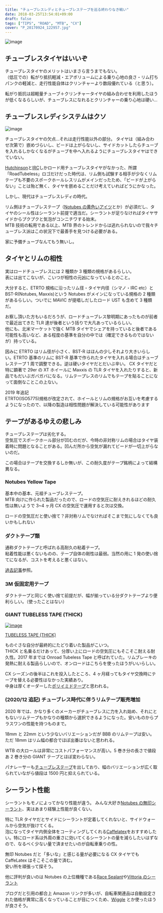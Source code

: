 ```yaml
---
title: "チューブレスレディとチューブレステープを巡る終わりなき戦い"
date: 2018-03-25T13:54:01+09:00
draft: false
tags: ["TIPS", "ROAD", "MTB", "CX"]
cover: "P_20170924_122957.jpg"
---
```


![image](P_20170924_122957.jpg)

## チューブレスタイヤはいいぞ

チューブレスタイヤのメリットはいまさら言うまでもない。\
（低圧での）転がり抵抗軽減・エアボリュームによる乗り心地の良さ・リム打ちパンクの軽減と、走行性能自体はクリンチャーより数段優れている（と思う）。

転がり抵抗は超軽量チューブ＋クリンチャータイヤの組み合わせを利用したほうが低くなるらしいが、チューブレスになれるとクリンチャーの乗り心地は硬い…

## チューブレスレディシステムはクソ

![image](DSC_7836.jpg)

チューブレスタイヤの欠点…それは走行性能以外の部分。
タイヤは（組み合わせ次第で）嵌めづらいし、ビードは上がらないし、サイドカットしたらチューブを入れるしかなくなるがチューブを中へ入れるようにチューブレスタイヤはできていない。

[Hutchinson](https://amzn.to/2GYeyLO)と[IRC](https://amzn.to/2pLOP0O)しかロード用チューブレスタイヤがなかった、所謂「RoadTubeless」ロゴだけだった時代は、リム側も試験する相手が少なくリムテープも不要のスポークホールレスリムがメインだったため、「ビードが上がらない」ことは殆ど無く、タイヤを嵌めることだけ考えていればどうにかなった。

しかし、現代はチューブレスレディの時代。

リム側はチューブレステープ（[Notubes の黄色いアイツ](https://amzn.to/2pQnx9H)とか）が必須だし、タイヤのシール性はシーラント前提で適当だ。シーラントが足りなければタイヤサイドからプクプクと気泡がコンニチワする始末。\
MTB 技術の転用である以上、MTB 界のトレンドからは逃れられないので我々チューブレス派はこの状況下で最善手を見つける必要がある。

家に予備チューブなんてもう無いし。

## タイヤとリムの相性

実はロードチューブレスには 2 種類か 3 種類の規格があるらしい。\
表には出てこないが、こいつが相性の元凶になっているとのこと。

大分すると、ETRTO 規格に沿ったリム径・タイヤ内径（シマノ・IRC etc）と BST-R(Notubes, Maxxis)という Notubes がメインになっている規格の 2 種類があるらしい。ついでに MAVIC が提唱しだしたロード UST も含めて 3 種類だ。

お察し頂いた方もいるだろうが、ロードチューブレス黎明期にあったものが前者で最近出てきた TLR 達が後者という括りで大凡あっているらしい。\
他にも、北米マーケットで強く MTB タイヤでシェアを持っていると後者である可能性も高いなど、ある程度の基準を自分の中では（確定できるものではないが）持っている。

因みに ETRTO はリム径が小さく、BST-R はほんの少しそれより大きいらしい。ETRTO 基準のリムに BST-R 基準で作られたタイヤを入れる場合はチューブレステープ 1 周で調整できる。逆は硬いタイヤだとだいぶ辛い。
CX タイヤだと特に顕著で 29er の XT ホイールに Maxxis の TLR タイヤを入れたりすると、新品でもだいぶガバガバになる。リムテープレスのリムでもテープを貼ることになって面倒なことこの上ない。

2019 年追記  
ETRTO(ISO5775)規格が改定されて、ホイールとリムの規格がお互いを考慮するようになったので、以降の製造は相性問題が解決している可能性があります

## テープがあるゆえの悲しみ

チューブレステープは劣化する。\
空気圧でスポークホール部分が凹むのだが、今時の非対称リムの場合はタイヤ装着時に問題となることがある。凹んだ所から空気が漏れてビードが一切上がらないのだ。

この場合はテープを交換するしか無いが、この耐久度がテープ銘柄によって結構異なる。

### Notubes Yellow Tape

<LinkBox isAmazonLink url="https://www.amazon.co.jp/dp/B0044BAAME/" />

基本中の基本、元祖チューブレステープ。\
MTB 向けに作られた製品だったので、ロードの空気圧に耐えきれるほどの耐久性は無いようで 3~4 ヶ月 CX の空気圧で運用すると次は交換。

ロードの空気圧だと使い捨て？非対称リムでなければそこまで気にしなくても良いかもしれない

### ダクトテープ類

<LinkBox isAmazonLink url="https://www.amazon.co.jp/dp/B004JLGARI/" />

通称ダクトテープと呼ばれる高耐久の粘着テープ。\
粘着性能は悪くないものの、テープ自体の剛性は最弱。当然の用に 1 発の使い捨てになるが、コストを考えると悪くはない。

[過去記事](/2017/08/blog-post.html)参照。

### 3M 仮固定用テープ

<LinkBox isAmazonLink url="https://www.amazon.co.jp/dp/B000SPHL4U/" />

ダクトテープと同じく使い捨て前提だが、幅が揃っている分ダクトテープより便利らしい。（使ったことはない）

### GIANT TUBELESS TAPE (THICK)

[![image](./giant-tape.jpg)](./giant-tape.jpg)

[TUBELESS TAPE (THICK)](https://www.giant.co.jp/giant21/acc_datail.php?p_id=A0000134)

ものぐさな自分が最終的にたどり着いた製品がこいつ。\
THICK と名乗るだけあって、分厚い上にロードの空気圧にもそこそこ耐える耐久性。2017 年までは Onroad Tubeless Tape と呼ばれていた。リムブレーキの発熱に耐える製品らしいので、オンロードはこちらを使ったほうがいいらしい。

CX シーズンの後半はこれを投入したところ、4 ヶ月経ってもタイヤ交換時にテープを替える必要性はなかった実績あり。\
中身は厚くオーダーした[ポリイミドテープ](https://amzn.to/2IzziZP)と思われる。

### (2020/12 追記) チューブレス時代に伴うリムテープ販売増加

2020 年では、かなり多くのメーカーがチューブレスに力を入れ始め、それにともないリムテープもかなりの種類から選択できるようになった。安いものからプラスワンの性能を持つものまで。

18mm と 22mm という少ないバリエーションだが BBB のリムテープは安い。ただ 18mm はリム幅の都合でほぼ出番はないと思われる。

<LinkBox isAmazonLink url="https://www.amazon.co.jp/dp/B079JXZFM3/?tag=gensobunya-22" />

WTB の大ロールは非常にコストパフォーマンスが高い。5 巻き分の長さで値段あ 2 巻き分の GIANT テープとほぼ変わらない。

<LinkBox isAmazonLink url="https://www.amazon.co.jp/dp/B01I2YCP8U/?tag=gensobunya-22" />

パナレーサーも[チューブレステープ](https://store.shopping.yahoo.co.jp/worldcycle/PAN-O-TLT-21.html)を出しており、幅のバリエーションが広く取られていながら値段は 1500 円と抑えられている。

## シーラント性能

シーラントもモノによってかなり性能が違う。
みんな大好き[Notubes の無印シーラント](https://amzn.to/2GhELYy)、実はあまり経験上性能が良くない。

特に TLR タイヤだとサイドにシーラントが定着してくれないと、サイドウォールから空気が抜けてくる。\
泡になってタイヤ内側全体をコーティングしてくれる[Caffelatex](https://amzn.to/2IZgdRT)をおすすめしたい。特にロード系は外周の重さに効いてくるシーラントの量を減らしたいはずなので、なるべく少ない量で済ませたいのが自転車乗りの性。

無印 Notubes だと「多いな」と感じる量が必要になる CX タイヤでも CaffeLatex はそこそこの量で済む。\
安い所を頑張って探そう。

他に評判が良いのは Notubes の上位機種である[Race Sealant](https://amzn.to/2Ix0Yyu)や[Vittoria のシーラント](https://amzn.to/2HfhDHq)

ブログだと引用の都合上 Amazon リンクが多いが、自転車関連品は自動設定された価格が異常に高くなっていることが目につくため、[Wiggle](https://www.wiggle.jp/) とか使ったほうが良さそう。

<LinkBox isAmazonLink url="https://www.amazon.co.jp/dp/B0171L294A/" />
